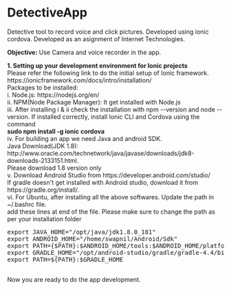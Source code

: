 # DetectiveApp
Detective tool to record voice and click pictures. Developed using ionic cordova. Developed as an asignment of Internet Technologies. 

<b>Objective:</b> Use Camera and voice recorder in the app.
<p>
<b>1. Setting up your development environment for Ionic projects</b> <br>
Please refer the following link to do the initial setup of Ionic framework.
https://ionicframework.com/docs/intro/installation/ <br>
Packages to be installed:<br>
i. Node.js: https://nodejs.org/en/<br>
ii. NPM(Node Package Manager): It get installed with Node.js<br>
iii. After installing i & ii check the installation with npm --version and node --version. If installed correctly, 
install Ionic CLI and Cordova using the command <br> <b>sudo npm install -g ionic cordova</b><br>
iv. For building an app we need Java and android SDK.<br>
  Java Download(JDK 1.8): http://www.oracle.com/technetwork/java/javase/downloads/jdk8-downloads-2133151.html. <br>Please download 1.8 version only<br>
v. Download Android Studio from https://developer.android.com/studio/<br> 
  If gradle doesn't get installed with Android studio, download it from https://gradle.org/install/.<br>
vi. For Ubuntu, after installing all the above softwares. Update the path in ~/.bashrc file.<br>
add these lines at end of the file. Please make sure to change the path as per your installation folder<br>  
<Pre>export JAVA_HOME="/opt/java/jdk1.8.0_181"
export ANDROID_HOME="/home/swapnil/Android/Sdk"
export PATH={$PATH}:$ANDROID_HOME/tools:$ANDROID_HOME/platform-tools:$ANDROID_HOME/build-tools
export GRADLE_HOME="/opt/android-studio/gradle/gradle-4.4/bin"
export PATH=${PATH}:$GRADLE_HOME
  </Pre>
</p>
<p>
Now you are ready to do the app development.
</p>
